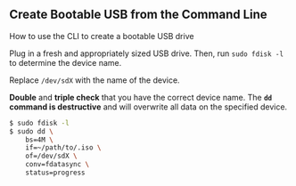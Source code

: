 ## Create Bootable USB from the Command Line

How to use the CLI to create a bootable USB drive

Plug in a fresh and appropriately sized USB drive. Then, run `sudo fdisk -l` to
determine the device name.

Replace `/dev/sdX` with the name of the device.

**Double** and **triple check** that you have the correct device name. The
**`dd` command is destructive** and will overwrite all data on the
specified device.

```bash
$ sudo fdisk -l
$ sudo dd \
    bs=4M \
    if=~/path/to/.iso \
    of=/dev/sdX \
    conv=fdatasync \
    status=progress
```
